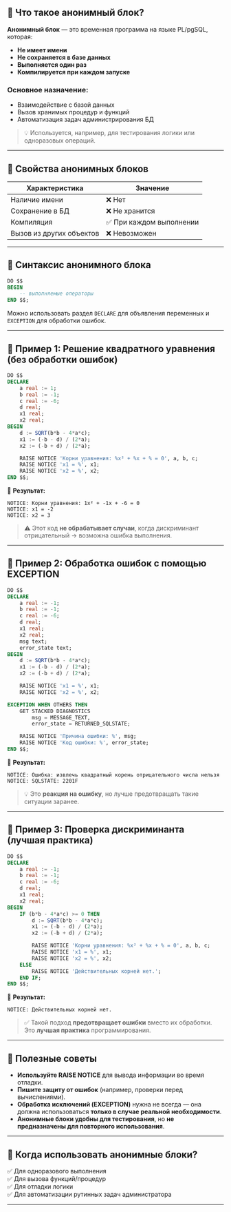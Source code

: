 ## 🔹 Что такое анонимный блок?

**Анонимный блок** — это временная программа на языке PL/pgSQL, которая:

- **Не имеет имени**
- **Не сохраняется в базе данных**
- **Выполняется один раз**
- **Компилируется при каждом запуске**

### Основное назначение:
- Взаимодействие с базой данных
- Вызов хранимых процедур и функций
- Автоматизация задач администрирования БД

> 💡 Используется, например, для тестирования логики или одноразовых операций.

---

## 🔹 Свойства анонимных блоков

| Характеристика | Значение |
|----------------|----------|
| Наличие имени | ❌ Нет |
| Сохранение в БД | ❌ Не хранится |
| Компиляция | ✅ При каждом выполнении |
| Вызов из других объектов | ❌ Невозможен |

---

## 🔹 Синтаксис анонимного блока

```sql
DO $$
BEGIN
    -- выполняемые операторы
END $$;
```

Можно использовать раздел `DECLARE` для объявления переменных и `EXCEPTION` для обработки ошибок.

---

## 🔹 Пример 1: Решение квадратного уравнения (без обработки ошибок)

```sql
DO $$
DECLARE
    a real := 1;
    b real := -1;
    c real := -6;
    d real;
    x1 real;
    x2 real;
BEGIN
    d := SQRT(b*b - 4*a*c);
    x1 := (-b - d) / (2*a);
    x2 := (-b + d) / (2*a);

    RAISE NOTICE 'Корни уравнения: %x² + %x + % = 0', a, b, c;
    RAISE NOTICE 'x1 = %', x1;
    RAISE NOTICE 'x2 = %', x2;
END $$;
```

📌 **Результат:**
```
NOTICE: Корни уравнения: 1x² + -1x + -6 = 0
NOTICE: x1 = -2
NOTICE: x2 = 3
```

> ⚠️ Этот код **не обрабатывает случаи**, когда дискриминант отрицательный → возможна ошибка выполнения.

---

## 🔹 Пример 2: Обработка ошибок с помощью EXCEPTION

```sql
DO $$
DECLARE
    a real := -1;
    b real := -1;
    c real := -6;
    d real;
    x1 real;
    x2 real;
    msg text;
    error_state text;
BEGIN
    d := SQRT(b*b - 4*a*c);
    x1 := (-b - d) / (2*a);
    x2 := (-b + d) / (2*a);

    RAISE NOTICE 'x1 = %', x1;
    RAISE NOTICE 'x2 = %', x2;

EXCEPTION WHEN OTHERS THEN
    GET STACKED DIAGNOSTICS
        msg = MESSAGE_TEXT,
        error_state = RETURNED_SQLSTATE;

    RAISE NOTICE 'Причина ошибки: %', msg;
    RAISE NOTICE 'Код ошибки: %', error_state;
END $$;
```

📌 **Результат:**
```
NOTICE: Ошибка: извлечь квадратный корень отрицательного числа нельзя
NOTICE: SQLSTATE: 2201F
```

> 💡 Это **реакция на ошибку**, но лучше предотвращать такие ситуации заранее.

---

## 🔹 Пример 3: Проверка дискриминанта (лучшая практика)

```sql
DO $$
DECLARE
    a real := -1;
    b real := -1;
    c real := -6;
    d real;
    x1 real;
    x2 real;
BEGIN
    IF (b*b - 4*a*c) >= 0 THEN
        d := SQRT(b*b - 4*a*c);
        x1 := (-b - d) / (2*a);
        x2 := (-b + d) / (2*a);

        RAISE NOTICE 'Корни уравнения: %x² + %x + % = 0', a, b, c;
        RAISE NOTICE 'x1 = %', x1;
        RAISE NOTICE 'x2 = %', x2;
    ELSE
        RAISE NOTICE 'Действительных корней нет.';
    END IF;
END $$;
```

📌 **Результат:**
```
NOTICE: Действительных корней нет.
```

> ✅ Такой подход **предотвращает ошибки** вместо их обработки. Это **лучшая практика** программирования.

---

## 🔹 Полезные советы

- **Используйте RAISE NOTICE** для вывода информации во время отладки.
- **Пишите защиту от ошибок** (например, проверки перед вычислениями).
- **Обработка исключений (EXCEPTION)** нужна не всегда — она должна использоваться **только в случае реальной необходимости**.
- **Анонимные блоки удобны для тестирования**, но **не предназначены для повторного использования**.

---

## 🔹 Когда использовать анонимные блоки?

✅ Для одноразового выполнения  
✅ Для вызова функций/процедур  
✅ Для отладки логики  
✅ Для автоматизации рутинных задач администратора

---

